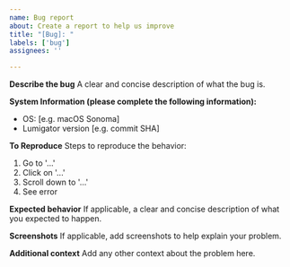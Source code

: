 ```yaml
---
name: Bug report
about: Create a report to help us improve
title: "[Bug]: "
labels: ['bug']
assignees: ''

---
```


**Describe the bug**
A clear and concise description of what the bug is.

**System Information (please complete the following information):**
 - OS: [e.g. macOS Sonoma]
 - Lumigator version [e.g. commit SHA]

**To Reproduce**
Steps to reproduce the behavior:
1. Go to '...'
2. Click on '...'
3. Scroll down to '...'
4. See error

**Expected behavior**
If applicable, a clear and concise description of what you expected to happen.

**Screenshots**
If applicable, add screenshots to help explain your problem.

**Additional context**
Add any other context about the problem here.
